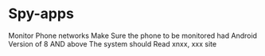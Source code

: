 # Spy-apps
Monitor Phone networks
Make Sure the phone to be monitored had Android Version of 8 AND above
The system should Read xnxx, xxx site
